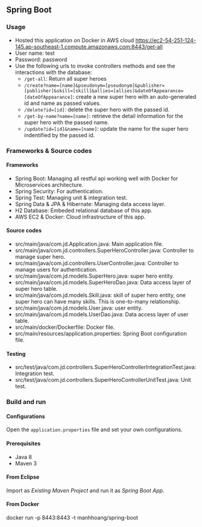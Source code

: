 ## Spring Boot


### Usage

- Hosted this application on Docker in AWS cloud 
  https://ec2-54-251-124-145.ap-southeast-1.compute.amazonaws.com:8443/get-all
- User name: test
- Password:  password
- Use the following urls to invoke controllers methods and see the interactions
  with the database:
    * `/get-all`: Return all super heroes
    * `/create?name=[name]&pseudonym=[pseudonym]&publisher=[publisher]&skill=[skill]&allies=[allies]&dateOfAppearance=[dateOfAppearance]`: create a new super hero with an auto-generated id and name as passed values.
    * `/delete?id=[id]`: delete the super hero with the passed id.
    * `/get-by-name?name=[name]`: retrieve the detail information for the super hero with the 
      passed name.
    * `/update?id=[id]&name=[name]`: update the name for the super hero indentified by the passed id.
    
### Frameworks & Source codes

#### Frameworks

- Spring Boot: Managing all restful api working well with Docker for Microservices architecture.
- Spring Security: For authentication.
- Spring Test: Managing unit & integration test.
- Spring Data & JPA & Hibernate: Managing data access layer.
- H2 Database: Embeded relational database of this app.
- AWS EC2 & Docker: Cloud infrastructure of this app.

#### Source codes

- src/main/java/com.jd.Application.java: Main application file.
- src/main/java/com.jd.controllers.SuperHeroController.java: Controller to manage super hero. 
- src/main/java/com.jd.controllers.UserController.java: Controller to manage users for authentication. 
- src/main/java/com.jd.models.SuperHero.java: super hero entity.
- src/main/java/com.jd.models.SuperHeroDao.java: Data access layer of super hero table.
- src/main/java/com.jd.models.Skill.java: skill of super hero entity, one super hero can have many skills. This is one-to-many relationship.
- src/main/java/com.jd.models.User.java: user entity.
- src/main/java/com.jd.models.UserDao.java: Data access layer of user table.
- src/main/docker/Dockerfile: Docker file.
- src/main/resources/application.properties: Spring Boot configuration file.

#### Testing

- src/test/java/com.jd.controllers.SuperHeroControllerIntegrationTest.java: Integration test.
- src/test/java/com.jd.controllers.SuperHeroControllerUnitTest.java: Unit test.

### Build and run

#### Configurations

Open the `application.properties` file and set your own configurations.

#### Prerequisites

- Java 8
- Maven 3

#### From Eclipse

Import as *Existing Maven Project* and run it as *Spring Boot App*.

#### From Docker
docker run -p 8443:8443 -t manhhoang/spring-boot
